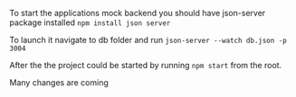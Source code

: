 To start the applications mock backend you should have json-server package installed
`npm install json server`

To launch it navigate to db folder and run `json-server --watch db.json -p 3004` 

After the the project could be started by running `npm start` from the root.

Many changes are coming
